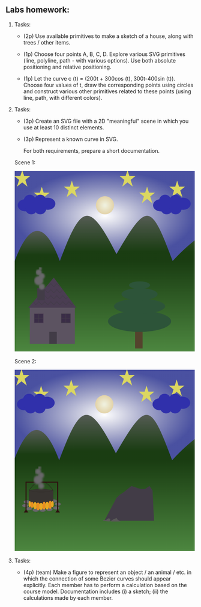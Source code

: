 ## Labs homework:

1. Tasks:

   - (2p) Use available primitives to make a sketch of a house, along with trees / other items.

   - (1p) Choose four points A, B, C, D. Explore various SVG primitives (line, polyline, path - with various options). Use both absolute positioning and relative positioning.

   - (1p) Let the curve c (t) = (200t + 300cos (t), 300t-400sin (t)). Choose four values of t, draw the corresponding points using circles and construct various other primitives related to these points (using line, path, with different colors).

2. Tasks:

   - (3p) Create an SVG file with a 2D "meaningful" scene in which you use at least 10 distinct elements.

   - (3p) Represent a known curve in SVG. 

     For both requirements, prepare a short documentation.

   Scene 1:

   ![Scene](https://github.com/andreea-popa22/Computer-Graphics/blob/master/lab-homework/tema2/scene.png?raw=true)

   Scene 2:

   ![Scene](https://github.com/andreea-popa22/Computer-Graphics/blob/master/lab-homework/tema2/scene2.png?raw=true)

3. Tasks:
   
   - (4p) (team) Make a figure to represent an object / an animal / etc. in which the connection of some Bezier curves should appear explicitly. Each member has to perform a calculation based on the course model. Documentation includes (i) a sketch; (ii) the calculations made by each member.